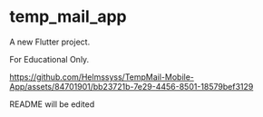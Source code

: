 # temp_mail_app

A new Flutter project.

For Educational Only.

https://github.com/Helmssyss/TempMail-Mobile-App/assets/84701901/bb23721b-7e29-4456-8501-18579bef3129


README will be edited
